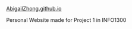 [AbigailZhong.github.io](https://abigailzhong.github.io/)

Personal Website made for Project 1 in INFO1300
